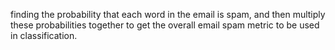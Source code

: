 finding the probability that each word in the email is spam, and then multiply these probabilities together to get the overall email spam metric to be used in classification.
